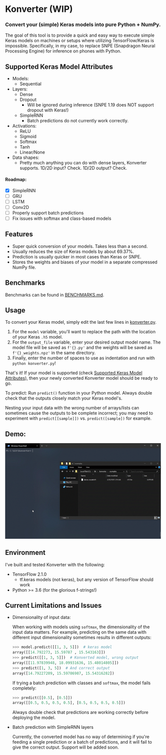 # Konverter (WIP)
### Convert your (simple) Keras models into pure Python + NumPy.

The goal of this tool is to provide a quick and easy way to execute simple Keras models on machines or setups where utilizing TensorFlow/Keras is impossible. Specifically, in my case, to replace SNPE (Snapdragon Neural Processing Engine) for inference on phones with Python.

## Supported Keras Model Attributes
- Models:
  - Sequential
- Layers:
  - Dense
  - Dropout
    - Will be ignored during inference (SNPE 1.19 does NOT support dropout with Keras!)
  - SimpleRNN
    - Batch predictions do not currently work correctly.
- Activations:
  - ReLU
  - Sigmoid
  - Softmax
  - Tanh
  - Linear/None
- Data shapes:
  - Pretty much anything you can do with dense layers, Konverter supports. 1D/2D input? Check. 1D/2D output? Check.

#### Roadmap:
- [x] SimpleRNN
- [ ] GRU
- [ ] LSTM
- [ ] Conv2D
- [ ] Properly support batch predictions
- [ ] Fix issues with softmax and class-based models

## Features
- Super quick conversion of your models. Takes less than a second.
- Usually reduces the size of Keras models by about 69.37%.
- Prediction is usually quicker in most cases than Keras or SNPE.
- Stores the weights and biases of your model in a separate compressed NumPy file.

## Benchmarks
Benchmarks can be found in [BENCHMARKS.md](BENCHMARKS.md).

## Usage
To convert your Keras model, simply edit the last few lines in [konverter.py](konverter.py#L175).

1. For the `model` variable, you'll want to replace the path with the location of your Keras `.h5` model.
2. For the `output_file` variable, enter your desired output model name. The model file will be saved as `f'{}.py'` and the weights will be saved as `f'{}_weights.npz'` in the same directory.
3. Finally, enter the number of spaces to use as indentation and run with `python konverter.py`!

That's it! If your model is supported (check [Supported Keras Model Attributes](#Supported-Keras-Model-Attributes)), then your newly converted Konverter model should be ready to go.

To predict: Run `predict()` function in your Python model. Always double check that the outputs closely match your Keras model's.

Nesting your input data with the wrong number of arrays/lists can sometimes cause the outputs to be complete incorrect; you may need to experiment with `predict[[sample]])` vs. `predict([sample])` for example.

## Demo:
<img src="repo_files/examples/gifs/konverter.gif?raw=true" width="913">


## Environment
I've built and tested Konverter with the following:
- TensorFlow 2.1.0
  - tf.keras models (not keras), but any version of TensorFlow should work
- Python >= 3.6 (for the glorious f-strings!)

## Current Limitations and Issues
- Dimensionality of input data:

  When working with models using `softmax`, the dimensionality of the input data matters. For example, predicting on the same data with different input dimensionality sometimes results in different outputs:
  ```python
  >>> model.predict([[1, 3, 5]])  # keras model
  array([[14.792273, 15.59787 , 15.543163]])
  >>> predict([[1, 3, 5]])  # Konverted model, wrong output
  array([[11.97839948, 18.09931636, 15.48014805]])
  >>> predict([1, 3, 5])  # And correct output
  array([14.79227209, 15.59786987, 15.54316282])
  ```

  If trying a batch prediction with classes and `softmax`, the model fails completely:
  ```python
  >>> predict([[0.5], [0.5]])
  array([[0.5, 0.5, 0.5, 0.5], [0.5, 0.5, 0.5, 0.5]])
  ```

  Always double check that predictions are working correctly before deploying the model.
- Batch prediction with SimpleRNN layers

  Currently, the converted model has no way of determining if you're feeding a single prediction or a batch of predictions, and it will fail to give the correct output. Support will be added soon.
